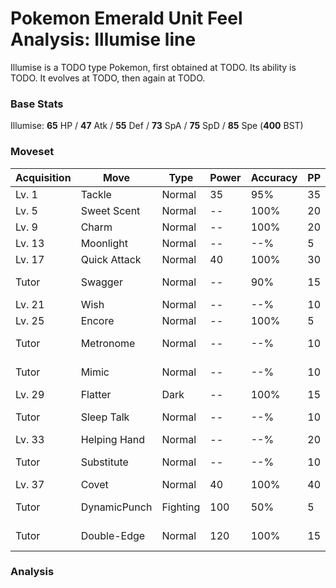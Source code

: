 # Pokemon Emerald Unit Feel Analysis: Illumise line

Illumise is a TODO type Pokemon, first obtained at TODO. Its ability is TODO. It evolves at TODO, then again at TODO.

### Base Stats

Illumise: **65** HP / **47** Atk / **55** Def / **73** SpA / **75** SpD / **85** Spe (**400** BST)

### Moveset

|Acquisition|Move        |Type    |Power|Accuracy|PP |Notes                    |
|---        |---         |---     |---  |---     |---|---                      |
|Lv. 1      |Tackle      |Normal  |35   |95%     |35 |                         |
|Lv. 5      |Sweet Scent |Normal  |--   |100%    |20 |                         |
|Lv. 9      |Charm       |Normal  |--   |100%    |20 |                         |
|Lv. 13     |Moonlight   |Normal  |--   |--%     |5  |                         |
|Lv. 17     |Quick Attack|Normal  |40   |100%    |30 |                         |
|Tutor      |Swagger     |Normal  |--   |90%     |15 |Emerald only             |
|Lv. 21     |Wish        |Normal  |--   |--%     |10 |                         |
|Lv. 25     |Encore      |Normal  |--   |100%    |5  |                         |
|Tutor      |Metronome   |Normal  |--   |--%     |10 |Emerald only             |
|Tutor      |Mimic       |Normal  |--   |--%     |10 |Emerald only             |
|Lv. 29     |Flatter     |Dark    |--   |100%    |15 |                         |
|Tutor      |Sleep Talk  |Normal  |--   |--%     |10 |Emerald only             |
|Lv. 33     |Helping Hand|Normal  |--   |--%     |20 |                         |
|Tutor      |Substitute  |Normal  |--   |--%     |10 |Emerald only             |
|Lv. 37     |Covet       |Normal  |40   |100%    |40 |                         |
|Tutor      |DynamicPunch|Fighting|100  |50%     |5  |Emerald only             |
|Tutor      |Double-Edge |Normal  |120  |100%    |15 |Emerald only             |

### Analysis